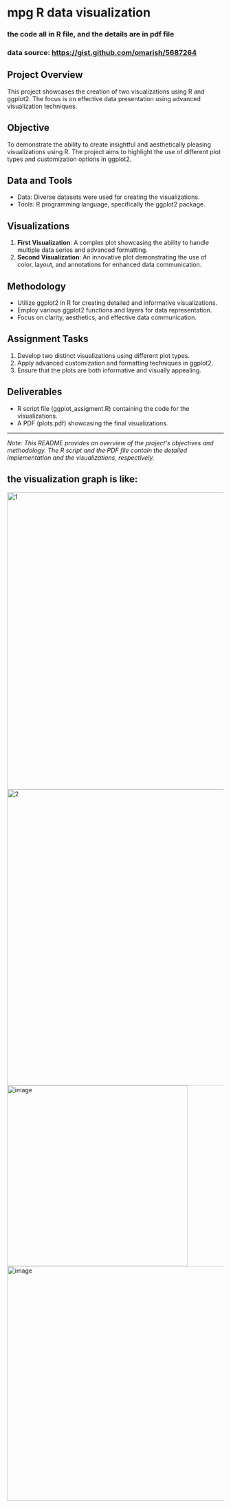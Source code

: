 # mpg R data visualization

### the code all in R file, and the details are in pdf file 
### data source: https://gist.github.com/omarish/5687264

## Project Overview
This project showcases the creation of two visualizations using R and ggplot2. The focus is on effective data presentation using advanced visualization techniques.

## Objective
To demonstrate the ability to create insightful and aesthetically pleasing visualizations using R. The project aims to highlight the use of different plot types and customization options in ggplot2.

## Data and Tools
- Data: Diverse datasets were used for creating the visualizations.
- Tools: R programming language, specifically the ggplot2 package.

## Visualizations
1. **First Visualization**: A complex plot showcasing the ability to handle multiple data series and advanced formatting.
2. **Second Visualization**: An innovative plot demonstrating the use of color, layout, and annotations for enhanced data communication.

## Methodology
- Utilize ggplot2 in R for creating detailed and informative visualizations.
- Employ various ggplot2 functions and layers for data representation.
- Focus on clarity, aesthetics, and effective data communication.

## Assignment Tasks
1. Develop two distinct visualizations using different plot types.
2. Apply advanced customization and formatting techniques in ggplot2.
3. Ensure that the plots are both informative and visually appealing.

## Deliverables
- R script file (ggplot_assigment.R) containing the code for the visualizations.
- A PDF (plots.pdf) showcasing the final visualizations.

---
*Note: This README provides an overview of the project's objectives and methodology. The R script and the PDF file contain the detailed implementation and the visualizations, respectively.*



## the visualization graph is like:
<img width="691" alt="1" src="https://github.com/CTlanston/R-data-visualization-/assets/115934184/bfa53961-9876-46d1-b180-7769e1039167">
<img width="688" alt="2" src="https://github.com/CTlanston/R-data-visualization-/assets/115934184/8600f6a5-e1e2-43b0-ac90-13da1549fb41">
<img width="420" alt="image" src="https://github.com/CTlanston/R-data-visualization-/assets/115934184/6d030938-7161-4127-bad1-9b754cbb083f">

<img width="546" alt="image" src="https://github.com/CTlanston/R-data-visualization-/assets/115934184/ad020168-10d9-45a8-84d3-45bd88989644">

